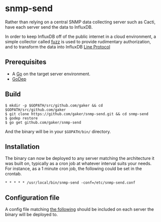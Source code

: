 # snmp-send

Rather than relying on a central SNMP data collecting server such as Cacti,
have each server send the data to InfluxDB.

In order to keep InfluxDB off of the public internet in a cloud environment, 
a simple collector called [fuzz](https://github.com/gaker/fuzz) is used to 
provide rudimentary authorization, and to transform the data into InfluxDB 
[Line Protocol](https://docs.influxdata.com/influxdb/v0.12/)

## Prerequisites

* A [Go](https://golang.org/) on the target server environment.
* [GoDep](https://github.com/tools/godep)

## Build

```
$ mkdir -p $GOPATH/src/github.com/gaker && cd $GOPATH/src/github.com/gaker
$ git clone https://github.com/gaker/snmp-send.git && cd snmp-send
$ godep restore
$ go get github.com/gaker/snmp-send
```

And the binary will be in your ``$GOPATH/bin/`` directory.

## Installation

The binary can now be deployed to any server matching the architecture it was built on,
typically as a cron job at whatever interval suits your needs. For instance, as a 1 minute
cron job, the following could be set in the crontab.

```
* * * * * /usr/local/bin/snmp-send -conf=/etc/snmp-send.conf
```

## Configuration file

A config file matching [the following](https://github.com/gaker/snmp-send/blob/master/example.config.json)
should be included on each server the binary will be deployed to.


